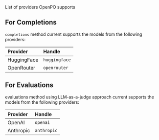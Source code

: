 
List of providers OpenPO supports

## For Completions

`completions` method current supports the models from the following providers:

| Provider | Handle |
|:----------|:----------|
| HuggingFace | `huggingface` |
| OpenRouter | `openrouter` |

## For Evaluations

evaluations method using LLM-as-a-judge approach current supports the models from the following providers:

| Provider | Handle |
|:----------|:----------|
| OpenAI | `openai` |
| Anthropic | `anthropic` |